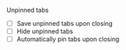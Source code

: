 Unpinned tabs

- [ ] Save unpinned tabs upon closing
- [ ] Hide unpinned tabs
- [ ] Automatically pin tabs upon closing
